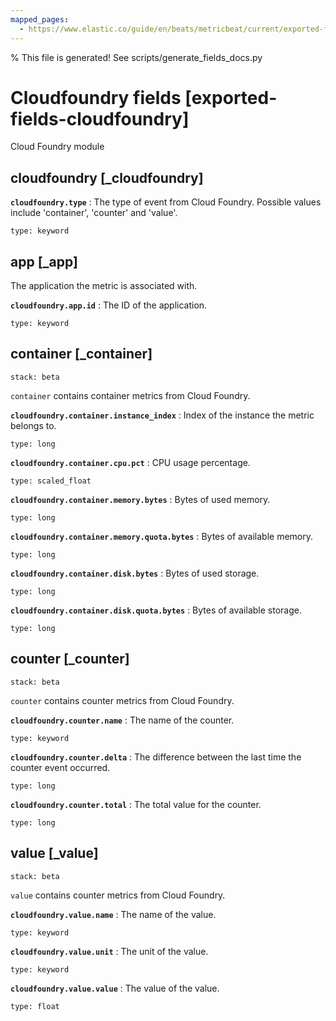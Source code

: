 ```yaml
---
mapped_pages:
  - https://www.elastic.co/guide/en/beats/metricbeat/current/exported-fields-cloudfoundry.html
---
```


% This file is generated! See scripts/generate_fields_docs.py

# Cloudfoundry fields [exported-fields-cloudfoundry]

Cloud Foundry module

## cloudfoundry [_cloudfoundry]



**`cloudfoundry.type`**
:   The type of event from Cloud Foundry. Possible values include 'container', 'counter' and 'value'.

    type: keyword


## app [_app]

The application the metric is associated with.

**`cloudfoundry.app.id`**
:   The ID of the application.

    type: keyword


## container [_container]

```{applies_to}
stack: beta
```

`container` contains container metrics from Cloud Foundry.

**`cloudfoundry.container.instance_index`**
:   Index of the instance the metric belongs to.

    type: long


**`cloudfoundry.container.cpu.pct`**
:   CPU usage percentage.

    type: scaled_float


**`cloudfoundry.container.memory.bytes`**
:   Bytes of used memory.

    type: long


**`cloudfoundry.container.memory.quota.bytes`**
:   Bytes of available memory.

    type: long


**`cloudfoundry.container.disk.bytes`**
:   Bytes of used storage.

    type: long


**`cloudfoundry.container.disk.quota.bytes`**
:   Bytes of available storage.

    type: long


## counter [_counter]

```{applies_to}
stack: beta
```

`counter` contains counter metrics from Cloud Foundry.

**`cloudfoundry.counter.name`**
:   The name of the counter.

    type: keyword


**`cloudfoundry.counter.delta`**
:   The difference between the last time the counter event occurred.

    type: long


**`cloudfoundry.counter.total`**
:   The total value for the counter.

    type: long


## value [_value]

```{applies_to}
stack: beta
```

`value` contains counter metrics from Cloud Foundry.

**`cloudfoundry.value.name`**
:   The name of the value.

    type: keyword


**`cloudfoundry.value.unit`**
:   The unit of the value.

    type: keyword


**`cloudfoundry.value.value`**
:   The value of the value.

    type: float


